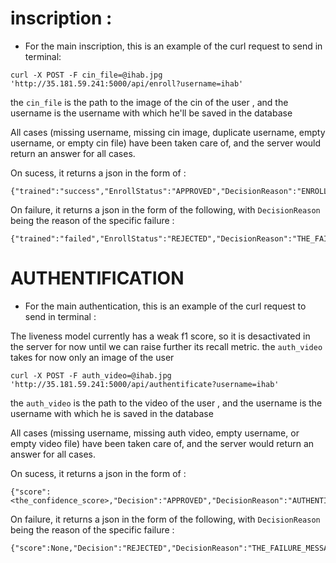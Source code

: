
# inscription :
- For the main inscription, this is an example of the curl request to send in terminal:
```
curl -X POST -F cin_file=@ihab.jpg 'http://35.181.59.241:5000/api/enroll?username=ihab'
```
the `cin_file` is the path to the image of the cin of the user , and the username is the username with which he'll be saved in the database

All cases (missing username, missing cin image, duplicate username, empty username, or empty cin file) have been taken care of, and the server would return an answer for all cases.

On sucess, it returns a json in the form of :

```
{"trained":"success","EnrollStatus":"APPROVED","DecisionReason":"ENROLLED_AS_USER"}
```

On failure, it returns a json in the form of the following, with `DecisionReason` being the reason of the specific failure :

```
{"trained":"failed","EnrollStatus":"REJECTED","DecisionReason":"THE_FAILURE_MESSAGE"}
```


# AUTHENTIFICATION

- For the main authentication, this is an example of the curl request to send in terminal :

The liveness model currently has a weak f1 score, so it is desactivated in the server for now until we can raise further its recall metric. the `auth_video` takes for now only an image of the user

```
curl -X POST -F auth_video=@ihab.jpg 'http://35.181.59.241:5000/api/authentificate?username=ihab'
```

the `auth_video` is the path to the video of the user , and the username is the username with which he is saved in the database

All cases (missing username, missing auth video, empty username, or empty video file) have been taken care of, and the server would return an answer for all cases.


On sucess, it returns a json in the form of :

```
{"score":<the_confidence_score>,"Decision":"APPROVED","DecisionReason":"AUTHENTIFICATION_SUCCESS"}
```

On failure, it returns a json in the form of the following, with `DecisionReason` being the reason of the specific failure :

```
{"score":None,"Decision":"REJECTED","DecisionReason":"THE_FAILURE_MESSAGE"}
```
